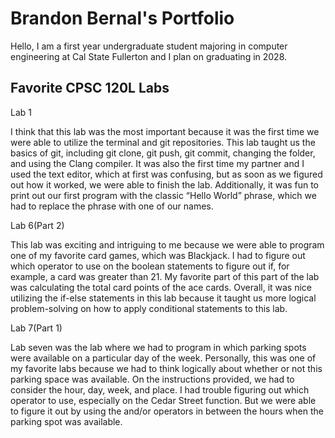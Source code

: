 
# Brandon Bernal's Portfolio

Hello, I am a first year undergraduate student majoring in computer engineering at Cal State Fullerton and I plan on graduating in 2028.

## Favorite CPSC 120L Labs

  Lab 1

  I think that this lab was the most important because it was the first time we were able to utilize the terminal and git repositories. 
  This lab taught us the basics of git, including git clone, git push, git commit, changing the folder, and using the Clang compiler. It was also 
  the first time my partner and I used the text editor, which at first was confusing, but as soon as we figured out how it worked, we were able to 
  finish the lab. Additionally, it was fun to print out our first program with the classic “Hello World” phrase, which we had to replace the phrase with one of our names.

  Lab 6(Part 2)

  This lab was exciting and intriguing to me because we were able to program one of my favorite card games, which was Blackjack. I had 
  to figure out which operator to use on the boolean statements to figure out if, for example, a card was greater than 21. My favorite part of this 
  part of the lab was calculating the total card points of the ace cards. Overall, it was nice utilizing the if-else statements in this lab because it
  taught us more logical problem-solving on how to apply conditional statements to this lab.

  Lab 7(Part 1)

  Lab seven was the lab where we had to program in which parking spots were available on a particular day of the week. Personally, this was one of my
  favorite labs because we had to think logically about whether or not this parking space was available. On the instructions provided, we had to consider
  the hour, day, week, and place. I had trouble figuring out which operator to use, especially on the Cedar Street function. But we were able to figure it
  out by using the and/or operators in between the hours when the parking spot was available.